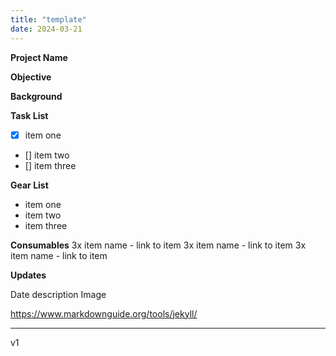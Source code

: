 ```yaml
---
title: "template"
date: 2024-03-21
---
```


**Project Name**

**Objective**

**Background**

**Task List**
- [x] item one
- [] item two
- [] item three

**Gear List**
- item one
- item two
- item three

**Consumables**
3x item name - link to item
3x item name - link to item
3x item name - link to item

**Updates**

Date
description
Image



https://www.markdownguide.org/tools/jekyll/

---
v1